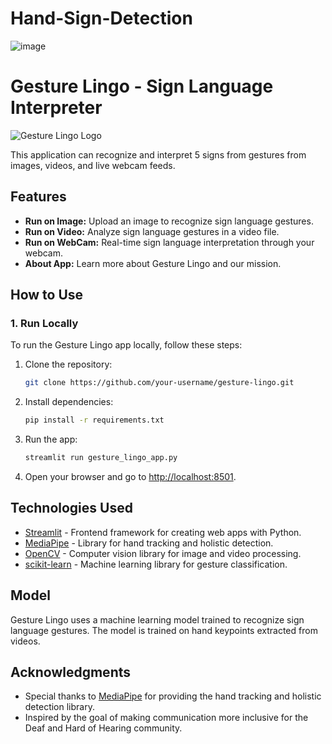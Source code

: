 # Hand-Sign-Detection

![image](https://github.com/cosmicishan/Hand-Sign-Detection/assets/37193732/20b3d935-7837-4e1c-aca6-1ed1ac9fa3f0)

# Gesture Lingo - Sign Language Interpreter

![Gesture Lingo Logo](url-to-your-logo.png)

This application can recognize and interpret 5 signs from gestures from images, videos, and live webcam feeds.

## Features

- **Run on Image:** Upload an image to recognize sign language gestures.
- **Run on Video:** Analyze sign language gestures in a video file.
- **Run on WebCam:** Real-time sign language interpretation through your webcam.
- **About App:** Learn more about Gesture Lingo and our mission.

## How to Use

### 1. Run Locally

To run the Gesture Lingo app locally, follow these steps:

1. Clone the repository:

   ```bash
   git clone https://github.com/your-username/gesture-lingo.git
   ```

2. Install dependencies:

   ```bash
   pip install -r requirements.txt
   ```

3. Run the app:

   ```bash
   streamlit run gesture_lingo_app.py
   ```

4. Open your browser and go to [http://localhost:8501](http://localhost:8501).


## Technologies Used

- [Streamlit](https://streamlit.io/) - Frontend framework for creating web apps with Python.
- [MediaPipe](https://mediapipe.dev/) - Library for hand tracking and holistic detection.
- [OpenCV](https://opencv.org/) - Computer vision library for image and video processing.
- [scikit-learn](https://scikit-learn.org/) - Machine learning library for gesture classification.

## Model

Gesture Lingo uses a machine learning model trained to recognize sign language gestures. The model is trained on hand keypoints extracted from videos.


## Acknowledgments

- Special thanks to [MediaPipe](https://mediapipe.dev/) for providing the hand tracking and holistic detection library.
- Inspired by the goal of making communication more inclusive for the Deaf and Hard of Hearing community.
